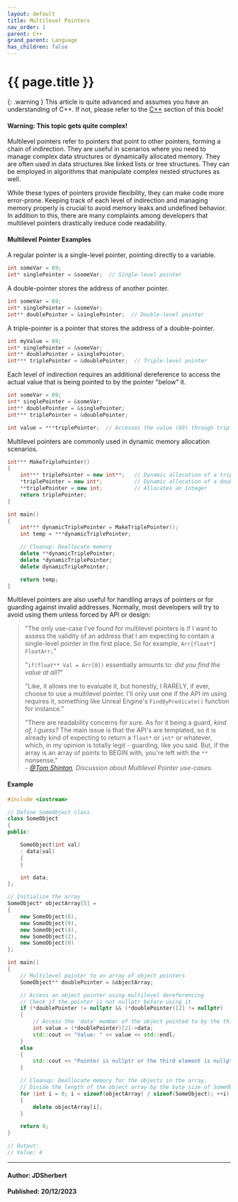 ```yaml
---
layout: default
title: Multilevel Pointers
nav_order: 1
parent: C++
grand_parent: Language
has_children: false
---
```


{{ page.title }}
======================

{: .warning } 
This article is quite advanced and assumes you have an understanding of C++.
If not, please refer to the [C++](/docs/Language/C++/C++.html) section of this book!

#### Warning: This topic gets quite complex!

Multilevel pointers refer to pointers that point to other pointers, forming a chain of indirection. They are useful in scenarios where you need to manage complex data structures or dynamically allocated memory. They are often used in data structures like linked lists or tree structures. They can be employed in algorithms that manipulate complex nested structures as well.

While these types of pointers provide flexibility, they can make code more error-prone. Keeping track of each level of indirection and managing memory properly is crucial to avoid memory leaks and undefined behavior. In addition to this, there are many complaints among developers that multilevel pointers drastically ireduce code readability.

#### Multilevel Pointer Examples

A regular pointer is a single-level pointer, pointing directly to a variable.

```cpp
int someVar = 69;
int* singlePointer = &someVar;  // Single-level pointer
```

A double-pointer stores the address of another pointer.

```cpp
int someVar = 69;
int* singlePointer = &someVar;
int** doublePointer = &singlePointer;  // Double-level pointer
```

A triple-pointer is a pointer that stores the address of a double-pointer.

```cpp
int myValue = 69;
int* singlePointer = &someVar;
int** doublePointer = &singlePointer;
int*** triplePointer = &doublePointer;  // Triple-level pointer
```

Each level of indirection requires an additional dereference to access the actual value that is being pointed to by the pointer "below" it.

```cpp
int someVar = 69;
int* singlePointer = &someVar;
int** doublePointer = &singlePointer;
int*** triplePointer = &doublePointer;

int value = ***triplePointer;  // Accesses the value (69) through triple indirection
```

Multilevel pointers are commonly used in dynamic memory allocation scenarios.

```cpp
int*** MakeTriplePointer() 
{
    int*** triplePointer = new int**;   // Dynamic allocation of a triple-pointer
    *triplePointer = new int*;          // Dynamic allocation of a double-pointer
    **triplePointer = new int;          // Allocates an integer
    return triplePointer;
}

int main() 
{
    int*** dynamicTriplePointer = MakeTriplePointer();
    int temp = ***dynamicTriplePointer;

    // Cleanup: Deallocate memory
    delete **dynamicTriplePointer;
    delete *dynamicTriplePointer;
    delete dynamicTriplePointer;

    return temp;
}
```

Multilevel pointers are also useful for handling arrays of pointers or for guarding against invalid addresses. Normally, most developers will try to avoid using them unless forced by API or design:

> "The only use-case I've found for multilevel pointers is if I want to assess the validity of an address that I am expecting to contain a single-level pointer in the first place. So for example,
> `Arr[float*] FloatArr;`"
>
> "`if(float** Val = Arr[0])`
> essentially amounts to: _did you find the value at all?_"
>
> "Like, it allows me to evaluate it, but honestly, I RARELY, if ever, choose to use a multilevel pointer. I'll only use one if the API im using requires it, something like Unreal Engine's `FindByPredicate()` function for instance."
>
> "There are readability concerns for sure. As for it being a guard, _kind of, I guess?_ The main issue is that the API's are templated, so it is already kind of expecting to return a `float*` or `int*` or whatever, which, in my opinion is totally legit  - guarding, like you said. But, if the array is an array of points to BEGIN with, you're left with the `**` nonsense."  
> _- [@Tom Shinton](www.tomshinton.com), Discussion about Multilevel Pointer use-cases._

#### Example

```cpp 
#include <iostream>

// Define SomeObject class
class SomeObject
{
public:

    SomeObject(int val) 
    : data(val) 
    {
    }

    int data;
};

// Initialize the array
SomeObject* objectArray[5] = 
{
    new SomeObject(6),
    new SomeObject(9),
    new SomeObject(4),
    new SomeObject(2),
    new SomeObject(0)
};

int main() 
{
    // Multilevel pointer to an array of object pointers
    SomeObject** doublePointer = &objectArray;

    // Access an object pointer using multilevel dereferencing
    // Check if the pointer is not nullptr before using it
    if (*doublePointer != nullptr && (*doublePointer)[2] != nullptr) 
    {
        // Access the 'data' member of the object pointed to by the third element
        int value = (*doublePointer)[2]->data;
        std::cout << "Value: " << value << std::endl;
    } 
    else 
    {
        std::cout << "Pointer is nullptr or the third element is nullptr." << std::endl;
    }

    // Cleanup: Deallocate memory for the objects in the array.
    // Divide the length of the object array by the byte size of SomeObject
    for (int i = 0; i < sizeof(objectArray) / sizeof(SomeObject); ++i) 
    {
        delete objectArray[i];
    }

    return 0;
}

// Output:
// Value: 4
```

---

#### Author: JDSherbert
#### Published: 20/12/2023